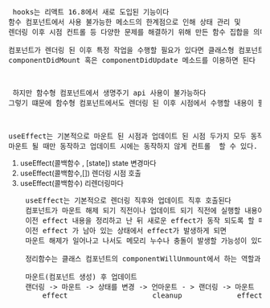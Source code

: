  <pre> hooks는 리액트 16.8에서 새로 도입된 기능이다
함수 컴포넌트에서 사용 불가능한 메소드의 한계점으로 인해 상태 관리 및
렌더링 이후 시점 컨트롤 등 다양한 문제를 해결하기 위해 만든 함수 집합을 의미한다

컴포넌트가 렌더링 된 이후 특정 작업을 수행할 필요가 있다면 클래스형 컴포넌트에서는
componentDidMount 혹은 componentDidUpdate 메소드를 이용하면 된다 </pre>
<br/>

<pre> 하지만 함수형 컴포넌트에서 생명주기 api 사용이 불가능하다
그렇기 떄문에 함수형 컴포넌트에서도 렌더링 된 이후 시점에서 수행할 내용이 필요한 경우 사용할 수 있는 기능을 useEffect로 제공하고 있다

  </pre>

<pre>useEffect는 기본적으로 마운트 된 시점과 업데이트 된 시점 두가지 모두 동작하게 된다
마운트 될 때만 동작하고 업데이트 시에는 동작하지 않게 컨트롤  할 수 있다. </pre>

1. useEffect(콜백함수 , [state]) state 변경마다
2. useEffect(콜백함수,[]) 렌더링 시점 호출
3. useEffect(콜백함수) 리렌더링마다
   <br/>

<pre>
    useEffect는 기본적으로 렌더링 직후와 업데이트 직후 호출된다
    컴포넌트가 마운트 해제 되기 직전이나 업데이트 되기 직전에 실행할 내용이 있다면 정리(clean-up) 한다
    이전 effect 내용을 정리하고 난 뒤 새로운 effect가 동작 되도록 할 때 사용한다
    이전 effect 가 남아 있는 상태에서 effect가 발생하게 되면
    마운트 해제가 일어나고 나서도 메모리 누수나 충돌이 발생할 가능성이 있다

    정리함수는 클래스 컴포넌트의 componentWillUnmount에서 하는 역할과 동일하다

    마운트(컴포넌트 생성) 후 업데이트
    랜더링 -> 마운트 -> 상태를 변경 -> 언마운트 - > 랜더링 -> 마운트
        effect                    cleanup             effect
</pre>
